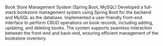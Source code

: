 Book Store Management System (Spring Boot, MySQL)
Developed a full-stack bookstore management system using Spring Boot for the backend and MySQL as the database. Implemented a user-friendly front-end interface to perform CRUD operations on book records, including adding, updating, and deleting books. The system supports seamless interaction between the front-end and back-end, ensuring efficient management of the bookstore inventory.
